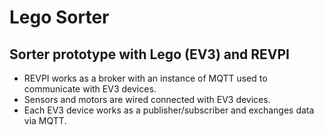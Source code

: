 # Lego Sorter

## Sorter prototype with Lego (EV3) and REVPI

- REVPI works as a broker with an instance of MQTT used to communicate with EV3 devices.
- Sensors and motors are wired connected with EV3 devices.
- Each EV3 device works as a publisher/subscriber and exchanges data via MQTT.

